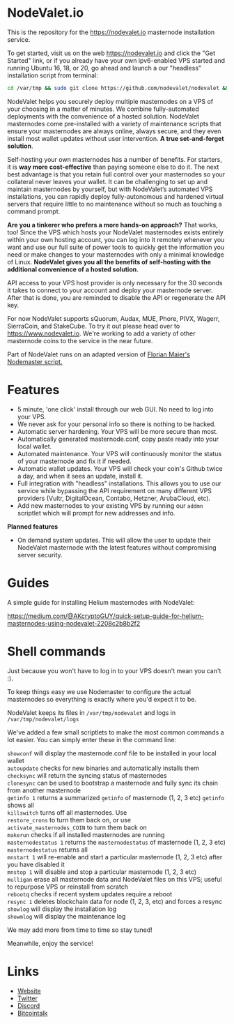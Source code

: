 # NodeValet.io

This is the repository for the https://nodevalet.io masternode installation service.

To get started, visit us on the web https://nodevalet.io and click the "Get Started" link, or if you already have your own ipv6-enabled VPS started and running Ubuntu 16, 18, or 20, go ahead and launch a our "headless" installation script from terminal:

```bash
cd /var/tmp && sudo git clone https://github.com/nodevalet/nodevalet && cd nodevalet && sudo bash silentinstall.sh
```

NodeValet helps you securely deploy multiple masternodes on a VPS of your choosing in a matter of minutes. We combine fully-automated deployments with the convenience of a hosted solution. NodeValet masternodes come pre-installed with a variety of maintenance scripts that ensure your masternodes are always online, always secure, and they even install most wallet updates without user intervention. **A true set-and-forget solution**.

Self-hosting your own masternodes has a number of benefits. For starters, it is **way more cost-effective** than paying someone else to do it. The next best advantage is that you retain full control over your masternodes so your collateral never leaves your wallet. It can be challenging to set up and maintain masternodes by yourself, but with NodeValet’s automated VPS installations, you can rapidly deploy fully-autonomous and hardened virtual servers that require little to no maintenance without so much as touching a command prompt. 

**Are you a tinkerer who prefers a more hands-on approach?** That works, too! Since the VPS which hosts your NodeValet masternodes exists entirely within your own hosting account, you can log into it remotely whenever you want and use our full suite of power tools to quickly get the information you need or make changes to your masternodes with only a minimal knowledge of Linux. **NodeValet gives you all the benefits of self-hosting with the additional convenience of a hosted solution**. 

API access to your VPS host provider is only necessary for the 30 seconds it takes to connect to your account and deploy your masternode server. After that is done, you are reminded to disable the API or regenerate the API key.

For now NodeValet supports sQuorum, Audax, MUE, Phore, PIVX, Wagerr, SierraCoin, and StakeCube. To try it out please head over to https://www.nodevalet.io.
We're working to add a variety of other masternode coins to the service in the near future. 

Part of NodeValet runs on an adapted version of [Florian Maier's Nodemaster script.](https://github.com/masternodes/vps)

# Features

- 5 minute, 'one click' install through our web GUI. No need to log into your VPS.
- We never ask for your personal info so there is nothing to be hacked.
- Automatic server hardening. Your VPS will be more secure than most.
- Automatically generated masternode.conf, copy paste ready into your local wallet.
- Automated maintenance. Your VPS will continuously monitor the status of your masternode and fix it if needed.
- Automatic wallet updates. Your VPS will check your coin's Github twice a day, and when it sees an update, install it.
- Full integration with "headless" installations. This allows you to use our service while bypassing the API requirement on many different VPS providers (Vultr, DigitalOcean, Contabo, Hetzner, ArubaCloud, etc).
- Add new masternodes to your existing VPS by running our `addmn` scriptlet which will prompt for new addresses and info.

**Planned features**

- On demand system updates. This will allow the user to update their NodeValet masternode with the latest features without compromising server security.

# Guides

A simple guide for installing Helium masternodes with NodeValet: 

https://medium.com/@AKcryptoGUY/quick-setup-guide-for-helium-masternodes-using-nodevalet-2208c2b8b2f2

# Shell commands

Just because you won't have to log in to your VPS doesn't mean you can't :). 

To keep things easy we use Nodemaster to configure the actual masternodes so everything is exactly where you'd expect it to be.

NodeValet keeps its files in `/var/tmp/nodevalet` and logs in `/var/tmp/nodevalet/logs`

We've added a few small scriptlets to make the most common commands a lot easier. You can simply enter these in the command line:

`showconf` will display the masternode.conf file to be installed in your local wallet  
`autoupdate` checks for new binaries and automatically installs them  
`checksync` will return the syncing status of masternodes  
`clonesync` can be used to bootstrap a masternode and fully sync its chain from another masternode  
`getinfo 1` returns a summarized `getinfo` of masternode (1, 2, 3 etc) `getinfo` shows all  
`killswitch` turns off all masternodes. Use  
`restore_crons` to turn them back on, or use   
`activate_masternodes_COIN` to turn them back on  
`makerun` checks if all installed masternodes are running  
`masternodestatus 1`  returns the `masternodestatus` of masternode (1, 2, 3 etc) `masternodestatus` returns all  
`mnstart 1` will re-enable and start a particular masternode (1, 2, 3 etc) after you have disabled it  
`mnstop 1` will disable and stop a particular masternode (1, 2, 3 etc)  
`mulligan` erase all masternode data and NodeValet files on this VPS; useful to repurpose VPS or reinstall from scratch  
`rebootq` checks if recent system updates require a reboot  
`resync 1` deletes blockchain data for node (1, 2, 3, etc) and forces a resync  
`showlog` will display the installation log  
`showmlog` will display the maintenance log  

We may add more from time to time so stay tuned!

Meanwhile, enjoy the service!

# Links

- [Website](https://www.nodevalet.io)
- [Twitter](https://twitter.com/nodevalet)
- [Discord](https://discord.gg/dx2scUU)
- [Bitcointalk](https://bitcointalk.org/index.php?topic=5226866)

